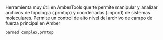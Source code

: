# 

Herramienta muy útil en AmberTools que te permite manipular y analizar archivos de topología (.prmtop) y coordenadas (.inpcrd) de sistemas moleculares. Permite un control de alto nivel del archivo de campo de fuerza principal en Amber

```bash
parmed complex.prmtop

```
